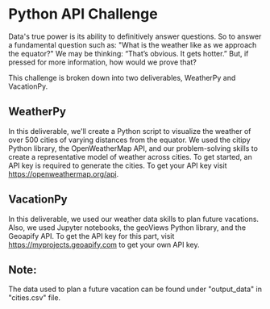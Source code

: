 # Python API Challenge
Data's true power is its ability to definitively answer questions.
So to answer a fundamental question such as: "What is the weather like as we approach the equator?"
We may be thinking: “That’s obvious. It gets hotter.” But, if pressed for more information, how would we prove that?

This challenge is broken down into two deliverables, WeatherPy and VacationPy.

## WeatherPy
In this deliverable, we'll create a Python script to visualize the weather of over 500 cities of varying distances from the equator. 
We used the citipy Python library, the OpenWeatherMap API, and our problem-solving skills to create a representative model of weather across cities.
To get started, an API key is required to generate the cities. To get your API key visit https://openweathermap.org/api. 

## VacationPy
In this deliverable, we used our weather data skills to plan future vacations. Also, we used Jupyter notebooks, the geoViews Python library, and the Geoapify API.
To get the API key for this part, visit https://myprojects.geoapify.com to get your own API key.

## Note:
The data used to plan a future vacation can be found under "output_data" in "cities.csv" file. 